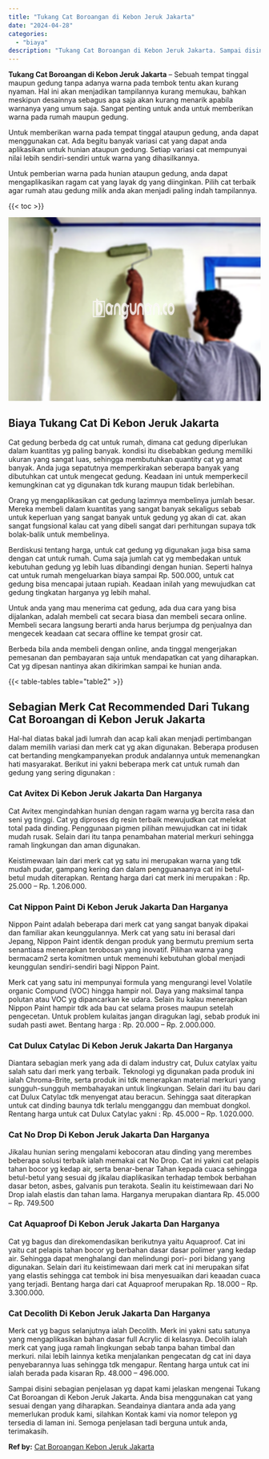 ```yaml
---
title: "Tukang Cat Boroangan di Kebon Jeruk Jakarta"
date: "2024-04-28"
categories: 
  - "biaya"
description: "Tukang Cat Boroangan di Kebon Jeruk Jakarta. Sampai disini sebagian penjelasan yg dapat kami jelaskan mengenai Tukang Cat Boroangan di Kebon Jeruk Jakarta. A..."
---
```


**Tukang Cat Boroangan di Kebon Jeruk Jakarta** – Sebuah tempat tinggal maupun gedung tanpa adanya warna pada tembok tentu akan kurang nyaman. Hal ini akan menjadikan tampilannya kurang memukau, bahkan meskipun desainnya sebagus apa saja akan kurang menarik apabila warnanya yang umum saja. Sangat penting untuk anda untuk memberikan warna pada rumah maupun gedung.

Untuk memberikan warna pada tempat tinggal ataupun gedung, anda dapat menggunakan cat. Ada begitu banyak variasi cat yang dapat anda aplikasikan untuk hunian ataupun gedung. Setiap variasi cat mempunyai nilai lebih sendiri-sendiri untuk warna yang dihasilkannya.

Untuk pemberian warna pada hunian ataupun gedung, anda dapat mengaplikasikan ragam cat yang layak dg yang diinginkan. Pilih cat terbaik agar rumah atau gedung milik anda akan menjadi paling indah tampilannya.

{{< toc >}}

![Tukang Cat Boroangan di Kebon Jeruk Jakarta](/images/jasa-cat-murah18.png)

## Biaya Tukang Cat Di Kebon Jeruk Jakarta

Cat gedung berbeda dg cat untuk rumah, dimana cat gedung diperlukan dalam kuantitas yg paling banyak. kondisi itu disebabkan gedung memiliki ukuran yang sangat luas, sehingga membutuhkan quantity cat yg amat banyak. Anda juga sepatutnya memperkirakan seberapa banyak yang dibutuhkan cat untuk mengecat gedung. Keadaan ini untuk memperkecil kemungkinan cat yg digunakan tdk kurang maupun tidak berlebihan.

Orang yg mengaplikasikan cat gedung lazimnya membelinya jumlah besar. Mereka membeli dalam kuantitas yang sangat banyak sekaligus sebab untuk keperluan yang sangat banyak untuk gedung yg akan di cat. akan sangat fungsional kalau cat yang dibeli sangat dari perhitungan supaya tdk bolak-balik untuk membelinya.

Berdiskusi tentang harga, untuk cat gedung yg digunakan juga bisa sama dengan cat untuk rumah. Cuma saja jumlah cat yg membedakan untuk kebutuhan gedung yg lebih luas dibandingi dengan hunian. Seperti halnya cat untuk rumah mengeluarkan biaya sampai Rp. 500.000, untuk cat gedung bisa mencapai jutaan rupiah. Keadaan inilah yang mewujudkan cat gedung tingkatan harganya yg lebih mahal.

Untuk anda yang mau menerima cat gedung, ada dua cara yang bisa dijalankan, adalah membeli cat secara biasa dan membeli secara online. Membeli secara langsung berarti anda harus berjumpa dg penjualnya dan mengecek keadaan cat secara offline ke tempat grosir cat.

Berbeda bila anda membeli dengan online, anda tinggal mengerjakan pemesanan dan pembayaran saja untuk mendapatkan cat yang diharapkan. Cat yg dipesan nantinya akan dikirimkan sampai ke hunian anda.

{{< table-tables table="table2" >}}

## Sebagian Merk Cat Recommended Dari Tukang Cat Boroangan di Kebon Jeruk Jakarta

Hal-hal diatas bakal jadi lumrah dan acap kali akan menjadi pertimbangan dalam memilih variasi dan merk cat yg akan digunakan. Beberapa produsen cat bertanding mengkampanyekan produk andalannya untuk memenangkan hati masyarakat. Berikut ini yakni beberapa merk cat untuk rumah dan gedung yang sering digunakan :

### Cat Avitex Di Kebon Jeruk Jakarta Dan Harganya

Cat Avitex mengindahkan hunian dengan ragam warna yg bercita rasa dan seni yg tinggi. Cat yg diproses dg resin terbaik mewujudkan cat melekat total pada dinding. Penggunaan pigmen pilihan mewujudkan cat ini tidak mudah rusak. Selain dari itu tanpa penambahan material merkuri sehingga ramah lingkungan dan aman digunakan.

Keistimewaan lain dari merk cat yg satu ini merupakan warna yang tdk mudah pudar, gampang kering dan dalam pengguanaanya cat ini betul-betul mudah diterapkan. Rentang harga dari cat merk ini merupakan : Rp. 25.000 – Rp. 1.206.000.

### Cat Nippon Paint Di Kebon Jeruk Jakarta Dan Harganya

Nippon Paint adalah beberapa dari merk cat yang sangat banyak dipakai dan familiar akan keunggulannya. Merk cat yang satu ini berasal dari Jepang, Nippon Paint identik dengan produk yang bermutu premium serta senantiasa menerapkan terobosan yang inovatif. Pilihan warna yang bermacam2 serta komitmen untuk memenuhi kebutuhan global menjadi keunggulan sendiri-sendiri bagi Nippon Paint.

Merk cat yang satu ini mempunyai formula yang mengurangi level Volatile organic Compund (VOC) hingga hampir nol. Daya yang maksimal tanpa polutan atau VOC yg dipancarkan ke udara. Selain itu kalau menerapkan Nippon Paint hampir tdk ada bau cat selama proses maupun setelah pengecetan. Untuk problem kulaitas jangan diragukan lagi, sebab produk ini sudah pasti awet. Bentang harga : Rp. 20.000 – Rp. 2.000.000.

### Cat Dulux Catylac Di Kebon Jeruk Jakarta Dan Harganya

Diantara sebagian merk yang ada di dalam industry cat, Dulux catylax yaitu salah satu dari merk yang terbaik. Teknologi yg digunakan pada produk ini ialah Chroma-Brite, serta produk ini tdk menerapkan material merkuri yang sungguh-sungguh membahayakan untuk lingkungan. Selain dari itu bau dari cat Dulux Catylac tdk menyengat atau beracun. Sehingga saat diterapkan untuk cat dinding baunya tdk terlalu mengganggu dan membuat dongkol. Rentang harga untuk cat Dulux Catylac yakni : Rp. 45.000 – Rp. 1.020.000.

### Cat No Drop Di Kebon Jeruk Jakarta Dan Harganya

Jikalau hunian sering mengalami kebocoran atau dinding yang merembes beberapa solusi terbaik ialah memakai cat No Drop. Cat ini yakni cat pelapis tahan bocor yg kedap air, serta benar-benar Tahan kepada cuaca sehingga betul-betul yang sesuai dg jikalau diaplikasikan terhadap tembok berbahan dasar beton, asbes, galvanis pun terakota. Sealin itu keistimewaan dari No Drop ialah elastis dan tahan lama. Harganya merupakan diantara Rp. 45.000 – Rp. 749.500

### Cat Aquaproof Di Kebon Jeruk Jakarta Dan Harganya

Cat yg bagus dan direkomendasikan berikutnya yaitu Aquaproof. Cat ini yaitu cat pelapis tahan bocor yg berbahan dasar dasar polimer yang kedap air. Sehingga dapat menghalangi dan melindungi pori- pori bidang yang digunakan. Selain dari itu keistimewaan dari merk cat ini merupakan sifat yang elastis sehingga cat tembok ini bisa menyesuaikan dari keaadan cuaca yang terjadi. Bentang harga dari cat Aquaproof merupakan Rp. 18.000 – Rp. 3.300.000.

### Cat Decolith Di Kebon Jeruk Jakarta Dan Harganya

Merk cat yg bagus selanjutnya ialah Decolith. Merk ini yakni satu satunya yang mengaplikasikan bahan dasar full Acrylic di kelasnya. Decolih ialah merk cat yang juga ramah lingkungan sebab tanpa bahan timbal dan merkuri. nilai lebih lainnya ketika menjalankan pengecatan dg cat ini daya penyebarannya luas sehingga tdk mengapur. Rentang harga untuk cat ini ialah berada pada kisaran Rp. 48.000 – 496.000.

Sampai disini sebagian penjelasan yg dapat kami jelaskan mengenai Tukang Cat Boroangan di Kebon Jeruk Jakarta. Anda bisa menggunakan cat yang sesuai dengan yang diharapkan. Seandainya diantara anda ada yang memerlukan produk kami, silahkan Kontak kami via nomor telepon yg tersedia di laman ini. Semoga penjelasan tadi berguna untuk anda, terimakasih.

**Ref by:** [Cat Boroangan Kebon Jeruk Jakarta](https://id.wikipedia.org/wiki/Cat)
